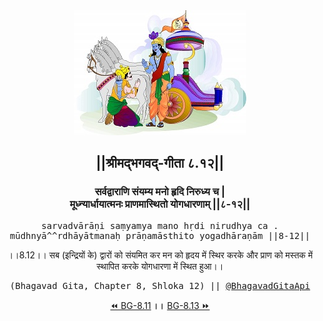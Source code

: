 <center><img src="../../asset/BG.png" alt="#API #bhagavadgitaapi #slok #nodejs #js #api #gitaapi #krishna #hinduism #vedic #ISKCON #shreemadbhagavadgita #technology"/>
<h2>||श्रीमद्‍भगवद्‍-गीता ८.१२||</h2>
<h3>सर्वद्वाराणि संयम्य मनो हृदि निरुध्य च |<br/>मूध्न्यार्धायात्मनः प्राणमास्थितो योगधारणाम् ||८-१२||</h3>
<pre>sarvadvārāṇi saṃyamya mano hṛdi nirudhya ca .<br/>mūdhnyā^^rdhāyātmanaḥ prāṇamāsthito yogadhāraṇām ||8-12||</pre>
<p>।।8.12।। सब (इन्द्रियों के) द्वारों को संयमित कर मन को हृदय में स्थिर करके और प्राण को मस्तक में स्थापित करके योगधारणा में स्थित हुआ।।</p>
<pre>(Bhagavad Gita, Chapter 8, Shloka 12) || <a href="https://twitter.com/bhagavadgitaapi">@BhagavadGitaApi</a></pre><a href="../../8/11">⏪  BG-8.11</a><b>        ।।        </b><a href="../../8/13">BG-8.13  ⏩</a></center></center>